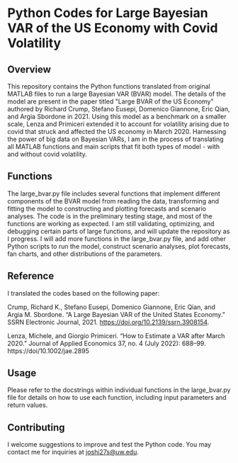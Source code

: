 

# Python Codes for Large Bayesian VAR of the US Economy with Covid Volatility 

## Overview

This repository contains the Python functions translated from original MATLAB files to run a large Bayesian VAR (BVAR) model. The details of the model are present in the paper titled "Large BVAR of the US Economy" authored by Richard Crump, Stefano Eusepi, Domenico Giannone, Eric Qian, and Argia Sbordone in 2021. Using this model as a benchmark on a smaller scale, Lenza and Primiceri extended it to account for volatility arising due to covid that struck and affected the US economy in March 2020. Harnessing the power of big data on Bayesian VARs, I am in the process of translating all MATLAB functions and main scripts that fit both types of model - with and without covid volatility.

## Functions

The large_bvar.py file includes several functions that implement different components of the BVAR model from reading the data, transforming and fitting the model to constructing and plotting forecasts and scenario analyses. 
The code is in the preliminary testing stage, and most of the functions are working as expected. I am still validating, optimizing, and debugging certain parts of large functions, and will update the repository as I progress.
I will add more functions in the large_bvar.py file, and add other Python scripts to run the model, construct scenario analyses, plot forecasts, fan charts, and other distributions of the parameters. 

## Reference

I translated the codes based on the following paper:

Crump, Richard K., Stefano Eusepi, Domenico Giannone, Eric Qian, and Argia M. Sbordone. “A Large Bayesian VAR of the United States Economy.” SSRN Electronic Journal, 2021. https://doi.org/10.2139/ssrn.3908154.


Lenza, Michele, and Giorgio Primiceri. “How to Estimate a VAR after March 2020.” Journal of Applied Economics 37, no. 4 (July 2022): 688–99. https://doi/10.1002/jae.2895

## Usage

Please refer to the docstrings within individual functions in the large_bvar.py file for details on how to use each function, including input parameters and return values.

## Contributing

I welcome suggestions to improve and test the Python code. You may contact me for inquiries at joshi27s@uw.edu.



